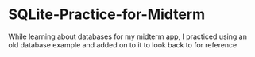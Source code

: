 # SQLite-Practice-for-Midterm
While learning about databases for my midterm app, I practiced using an old database example and added on to it to look back to for reference
